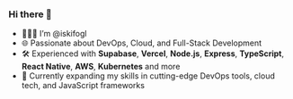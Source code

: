 ### Hi there 👋
- 👨🏻‍💻 I’m @iskifogl
- 🌐 Passionate about DevOps, Cloud, and Full-Stack Development
- 🛠️ Experienced with **Supabase**, **Vercel**, **Node.js**, **Express**, **TypeScript**, **React Native**, **AWS**, **Kubernetes** and more
- 🌱 Currently expanding my skills in cutting-edge DevOps tools, cloud tech, and JavaScript frameworks

<!--
**iskifogl/iskifogl** is a ✨ _special_ ✨ repository because its `README.md` (this file) appears on your GitHub profile.

Here are some ideas to get you started:

- 🔭 I’m currently working on ...
- 🌱 I’m currently learning ...
- 👯 I’m looking to collaborate on ...
- 🤔 I’m looking for help with ...
- 💬 Ask me about ...
- 📫 How to reach me: ...
- 😄 Pronouns: ...
- ⚡ Fun fact: ...
-->
